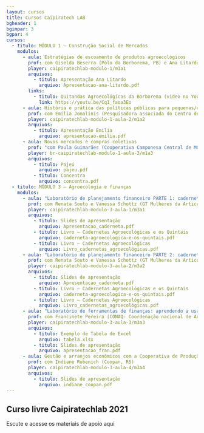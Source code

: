 ```yaml
---
layout: cursos
title: Cursos Caipiratech LAB
bgheader: 1
bgimpar: 3
bgpar: 4
cursos:
  - titulo: MÓDULO 1 – Construção Social de Mercados
    modulos:
      - aula: Estratégias de escoamento de produtos agroecológicos
        prof: com Giselda Beserra (Pólo da Borborema, PB) e Ana Litardo (Assoc. Agroecológica de Teresópolis, RJ)
        player: caipiratechlab-modulo-1/m1a1
        arquivos:
          - titulo: Apresentação Ana Litardo
            arquivo: Apresentacao-ana-litardo.pdf 
        links:
          - titulo: Quitandas Agroecológicas da Borborema (video no Youtube)
            link: https://youtu.be/Cq1_faoa3Eo    
      - aula: História e prática das políticas públicas para pequenas/os agricultoras/es no Brasil
        prof: com Emilia Jomalinis (Pesquisadora associada do Centro de Referência em Soberania e Segurança Alimentar e Nutricional/UFRRJ, RJ)
        player: caipiratechlab-modulo-1-aula-2/m1a2
        arquivos:
          - titulo: Apresentação Emilia
            arquivo: apresentacao-emilia.pdf
      - aula: Novos mercados e compras coletivas
        prof: "com Paula Guimarães (Cooperativa Camponesa Central de MG) e Apolônia da Silva (Rede de Mulheres Produtoras do Pajeú, PE); mediação: Marcela Martins (Amerek/UFMG, MG)"
        player: br-caipiratechlab-modulo-1-aula-3/m1a3
        arquivos:
          - titulo: Pajeú
            arquivo: pajeu.pdf
          - titulo: Concentra
            arquivo: concentra.pdf  
  - titulo: MÓDULO 3 – Agroecologia e finanças
    modulos:
      - aula: "Laboratório de planejamento financeiro PARTE 1: cadernetas agroecológicas"
        prof: com Renata Souto e Vanessa Schottz (GT Mulheres da Articulação de Agroecologia do RJ)
        player: caipiratechlab-modulo-3-aula-1/m3a1
        arquivos:
          - titulo: Slides de apresentação
            arquivo: Apresentacao_caderneta.pdf
          - titulo: Livro – Cadernetas Agroecológicas e os Quintais
            arquivo: caderneta-agroecologica-e-os-quintais.pdf
          - titulo: Livro – Cadernetas Agroecológicas
            arquivo: Livro_cadernetas_agroecológicas.pdf
      - aula: "Laboratório de planejamento financeiro PARTE 2: cadernetas agroecológicas"
        prof: com Renata Souto e Vanessa Schottz (GT Mulheres da Articulação de Agroecologia do RJ)
        player: caipiratechlab-modulo-3-aula-2/m3a2 
        arquivos:
          - titulo: Slides de apresentação
            arquivo: Apresentacao_caderneta.pdf
          - titulo: Livro – Cadernetas Agroecológicas e os Quintais
            arquivo: caderneta-agroecologica-e-os-quintais.pdf
          - titulo: Livro – Cadernetas Agroecológicas
            arquivo: Livro_cadernetas_agroecológicas.pdf    
      - aula: "Laboratório de ferramentas de finanças: aprendendo a usar o programa Excel"
        prof: com Francinete Pereira (CONAQ- Coordenação nacional de Articulação das Comunidades Negras Rurais Quilombolas, MA)
        player: caipiratechlab-modulo-3-aula-3/m3a3
        arquivos:
          - titulo: Exemplo de Tabela de Excel
            arquivo: tabela.xlsx
          - titulo: Slides de apresentação
            arquivo: apresentacao_fran.pdf    
      - aula: Gestão e arranjos econômicos com a Cooperativa de Produção Agropecuária Nova Santa Rita
        prof: com Indiane Rubenich (Coopan, RS)
        player: caipiratechlab-modulo-3-aula-4/m3a4
        arquivos:
          - titulo: Slides de apresentação
            arquivo: indiane_coopan.pdf                  
---
```


## Curso livre Caipiratechlab 2021

Escute e acesse os materiais de apoio aqui